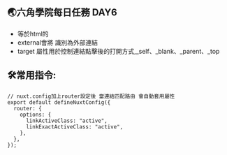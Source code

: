 ## 🌏六角學院每日任務 DAY6
- <NuxtLink to=""></NuxtLink> 等於html的<a href=""></a>
- external會將 <NuxtLink> 識別為外部連結
- target 屬性用於控制連結點擊後的打開方式,_self、_blank、_parent、_top

## 🛠️常用指令:
```
// nuxt.config加上router設定後 當連結匹配路由 會自動套用屬性
export default defineNuxtConfig({
  router: {
    options: {
      linkActiveClass: "active",
      linkExactActiveClass: "active",
    },
  },
});
```
